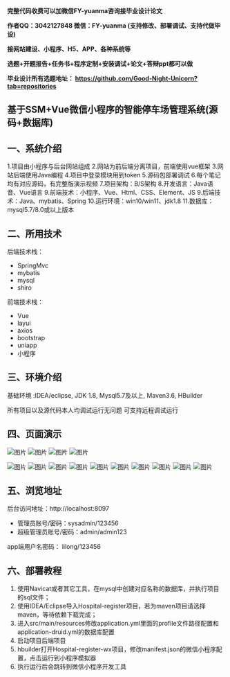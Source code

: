 
**完整代码收费可以加微信FY-yuanma咨询接毕业设计论文**

**作者QQ：3042127848 微信：FY-yuanma (支持修改、部署调试、支持代做毕设)**

**接网站建设、小程序、H5、APP、各种系统等**

**选题+开题报告+任务书+程序定制+安装调试+论文+答辩ppt都可以做**

**毕业设计所有选题地址： https://github.com/Good-Night-Unicorn?tab=repositories**

## 基于SSM+Vue微信小程序的智能停车场管理系统(源码+数据库)

## 一、系统介绍
1.项目由小程序与后台网站组成
2.网站为前后端分离项目，前端使用vue框架
3.网站后端使用Java编程
4.项目中登录模块用到token
5.源码包部署调试
6.每个笔记均有对应源码，有完整版演示视频
7.项目架构：B/S架构
8.开发语言：Java语音、Vue语言
9.前端技术：小程序、Vue、Html、CSS、Element、JS
9.后端技术：Java、mybatis、Spring
10.运行环境：win10/win11、jdk1.8
11.数据库：mysql5.7/8.0或以上版本
## 二、所用技术

后端技术栈：

- SpringMvc
- mybatis
- mysql
- shiro


前端技术栈：
- Vue
- layui
- axios
- bootstrap
- uniapp
- 小程序

## 三、环境介绍

基础环境 :IDEA/eclipse, JDK 1.8, Mysql5.7及以上, Maven3.6, HBuilder

所有项目以及源代码本人均调试运行无问题 可支持远程调试运行

## 四、页面演示
![图片](https://github.com/user-attachments/assets/05768571-d7cd-49f3-a794-566e3605e400)
![图片](https://github.com/user-attachments/assets/f4342401-b7c6-4f1a-8eb3-885e719cd2af)
![图片](https://github.com/user-attachments/assets/6337c0f9-7d2e-40cd-810a-ad684b83c210)
![图片](https://github.com/user-attachments/assets/22e3b74d-7318-4a68-981d-76b0cd79f0f9)

![图片](https://github.com/user-attachments/assets/ca6d9382-d41d-4a25-92bc-71c0a2ba176f)
![图片](https://github.com/user-attachments/assets/0b34d636-f7ba-47e5-9f08-3779b3d459e3)
![图片](https://github.com/user-attachments/assets/f9fdb3f9-d8b1-4be9-a29c-69f008ac6816)
![图片](https://github.com/user-attachments/assets/91dceb2d-7d41-480d-83be-be3ae68d9997)
![图片](https://github.com/user-attachments/assets/9b399a20-cdf4-4336-9d4b-1a9280a99691)
![图片](https://github.com/user-attachments/assets/3845b531-d6a0-4033-95a3-75b83b98f5f0)
![图片](https://github.com/user-attachments/assets/613e5af7-060c-477c-a705-ecdf0cb7499f)
![图片](https://github.com/user-attachments/assets/22706dfc-bc43-459b-bf64-958ffcb4d2e3)
![图片](https://github.com/user-attachments/assets/fa9c7188-24e6-42cb-b684-815836cc8c28)
![图片](https://github.com/user-attachments/assets/6fa20fc3-a5a7-457e-92bd-d3bcd6f9d337)

## 五、浏览地址

后台访问地址：http://localhost:8097
- 管理员账号/密码：sysadmin/123456
- 超级管理员账号/密码：admin/admin123

app端用户名密码：
lilong/123456

## 六、部署教程

1. 使用Navicat或者其它工具，在mysql中创建对应名称的数据库，并执行项目的sql文件；
2. 使用IDEA/Eclipse导入Hospital-register项目，若为maven项目请选择maven，等待依赖下载完成；
3. 进入src/main/resources修改application.yml里面的profile文件路径配置和application-druid.yml的数据库配置
4. 启动项目后端项目
5. hbuilder打开Hospital-register-wx项目，修改manifest.json的微信小程序配置，点击运行到小程序模拟器
6. 执行运行后会跳转到微信小程序开发工具
